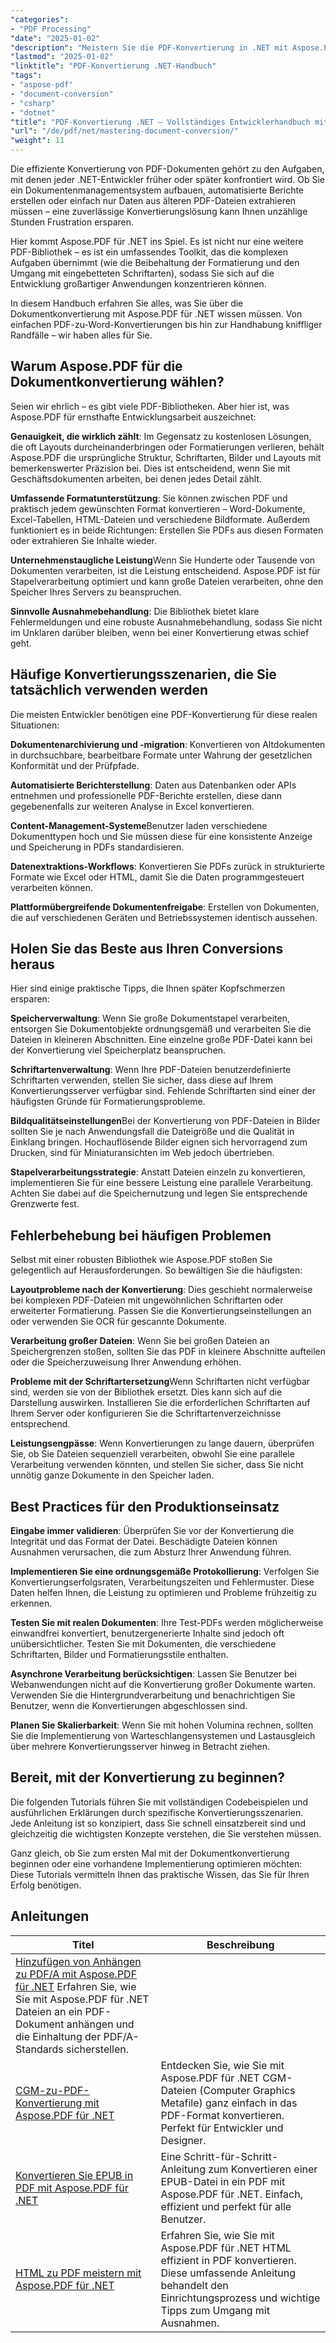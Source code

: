 ```yaml
---
"categories":
- "PDF Processing"
"date": "2025-01-02"
"description": "Meistern Sie die PDF-Konvertierung in .NET mit Aspose.PDF. Konvertieren Sie PDFs in Word, Excel, HTML und Bilder sowie umgekehrte Konvertierungen. Vollständige Codebeispiele und Best Practices."
"lastmod": "2025-01-02"
"linktitle": "PDF-Konvertierung .NET-Handbuch"
"tags":
- "aspose-pdf"
- "document-conversion"
- "csharp"
- "dotnet"
"title": "PDF-Konvertierung .NET – Vollständiges Entwicklerhandbuch mit Aspose.PDF (2025)"
"url": "/de/pdf/net/mastering-document-conversion/"
"weight": 11
---
```


Die effiziente Konvertierung von PDF-Dokumenten gehört zu den Aufgaben, mit denen jeder .NET-Entwickler früher oder später konfrontiert wird. Ob Sie ein Dokumentenmanagementsystem aufbauen, automatisierte Berichte erstellen oder einfach nur Daten aus älteren PDF-Dateien extrahieren müssen – eine zuverlässige Konvertierungslösung kann Ihnen unzählige Stunden Frustration ersparen.

Hier kommt Aspose.PDF für .NET ins Spiel. Es ist nicht nur eine weitere PDF-Bibliothek – es ist ein umfassendes Toolkit, das die komplexen Aufgaben übernimmt (wie die Beibehaltung der Formatierung und den Umgang mit eingebetteten Schriftarten), sodass Sie sich auf die Entwicklung großartiger Anwendungen konzentrieren können.

In diesem Handbuch erfahren Sie alles, was Sie über die Dokumentkonvertierung mit Aspose.PDF für .NET wissen müssen. Von einfachen PDF-zu-Word-Konvertierungen bis hin zur Handhabung kniffliger Randfälle – wir haben alles für Sie.

## Warum Aspose.PDF für die Dokumentkonvertierung wählen?

Seien wir ehrlich – es gibt viele PDF-Bibliotheken. Aber hier ist, was Aspose.PDF für ernsthafte Entwicklungsarbeit auszeichnet:

**Genauigkeit, die wirklich zählt**: Im Gegensatz zu kostenlosen Lösungen, die oft Layouts durcheinanderbringen oder Formatierungen verlieren, behält Aspose.PDF die ursprüngliche Struktur, Schriftarten, Bilder und Layouts mit bemerkenswerter Präzision bei. Dies ist entscheidend, wenn Sie mit Geschäftsdokumenten arbeiten, bei denen jedes Detail zählt.

**Umfassende Formatunterstützung**: Sie können zwischen PDF und praktisch jedem gewünschten Format konvertieren – Word-Dokumente, Excel-Tabellen, HTML-Dateien und verschiedene Bildformate. Außerdem funktioniert es in beide Richtungen: Erstellen Sie PDFs aus diesen Formaten oder extrahieren Sie Inhalte wieder.

**Unternehmenstaugliche Leistung**Wenn Sie Hunderte oder Tausende von Dokumenten verarbeiten, ist die Leistung entscheidend. Aspose.PDF ist für Stapelverarbeitung optimiert und kann große Dateien verarbeiten, ohne den Speicher Ihres Servers zu beanspruchen.

**Sinnvolle Ausnahmebehandlung**: Die Bibliothek bietet klare Fehlermeldungen und eine robuste Ausnahmebehandlung, sodass Sie nicht im Unklaren darüber bleiben, wenn bei einer Konvertierung etwas schief geht.

## Häufige Konvertierungsszenarien, die Sie tatsächlich verwenden werden

Die meisten Entwickler benötigen eine PDF-Konvertierung für diese realen Situationen:

**Dokumentenarchivierung und -migration**: Konvertieren von Altdokumenten in durchsuchbare, bearbeitbare Formate unter Wahrung der gesetzlichen Konformität und der Prüfpfade.

**Automatisierte Berichterstellung**: Daten aus Datenbanken oder APIs entnehmen und professionelle PDF-Berichte erstellen, diese dann gegebenenfalls zur weiteren Analyse in Excel konvertieren.

**Content-Management-Systeme**Benutzer laden verschiedene Dokumenttypen hoch und Sie müssen diese für eine konsistente Anzeige und Speicherung in PDFs standardisieren.

**Datenextraktions-Workflows**: Konvertieren Sie PDFs zurück in strukturierte Formate wie Excel oder HTML, damit Sie die Daten programmgesteuert verarbeiten können.

**Plattformübergreifende Dokumentenfreigabe**: Erstellen von Dokumenten, die auf verschiedenen Geräten und Betriebssystemen identisch aussehen.

## Holen Sie das Beste aus Ihren Conversions heraus

Hier sind einige praktische Tipps, die Ihnen später Kopfschmerzen ersparen:

**Speicherverwaltung**: Wenn Sie große Dokumentstapel verarbeiten, entsorgen Sie Dokumentobjekte ordnungsgemäß und verarbeiten Sie die Dateien in kleineren Abschnitten. Eine einzelne große PDF-Datei kann bei der Konvertierung viel Speicherplatz beanspruchen.

**Schriftartenverwaltung**: Wenn Ihre PDF-Dateien benutzerdefinierte Schriftarten verwenden, stellen Sie sicher, dass diese auf Ihrem Konvertierungsserver verfügbar sind. Fehlende Schriftarten sind einer der häufigsten Gründe für Formatierungsprobleme.

**Bildqualitätseinstellungen**Bei der Konvertierung von PDF-Dateien in Bilder sollten Sie je nach Anwendungsfall die Dateigröße und die Qualität in Einklang bringen. Hochauflösende Bilder eignen sich hervorragend zum Drucken, sind für Miniaturansichten im Web jedoch übertrieben.

**Stapelverarbeitungsstrategie**: Anstatt Dateien einzeln zu konvertieren, implementieren Sie für eine bessere Leistung eine parallele Verarbeitung. Achten Sie dabei auf die Speichernutzung und legen Sie entsprechende Grenzwerte fest.

## Fehlerbehebung bei häufigen Problemen

Selbst mit einer robusten Bibliothek wie Aspose.PDF stoßen Sie gelegentlich auf Herausforderungen. So bewältigen Sie die häufigsten:

**Layoutprobleme nach der Konvertierung**: Dies geschieht normalerweise bei komplexen PDF-Dateien mit ungewöhnlichen Schriftarten oder erweiterter Formatierung. Passen Sie die Konvertierungseinstellungen an oder verwenden Sie OCR für gescannte Dokumente.

**Verarbeitung großer Dateien**: Wenn Sie bei großen Dateien an Speichergrenzen stoßen, sollten Sie das PDF in kleinere Abschnitte aufteilen oder die Speicherzuweisung Ihrer Anwendung erhöhen.

**Probleme mit der Schriftartersetzung**Wenn Schriftarten nicht verfügbar sind, werden sie von der Bibliothek ersetzt. Dies kann sich auf die Darstellung auswirken. Installieren Sie die erforderlichen Schriftarten auf Ihrem Server oder konfigurieren Sie die Schriftartenverzeichnisse entsprechend.

**Leistungsengpässe**: Wenn Konvertierungen zu lange dauern, überprüfen Sie, ob Sie Dateien sequenziell verarbeiten, obwohl Sie eine parallele Verarbeitung verwenden könnten, und stellen Sie sicher, dass Sie nicht unnötig ganze Dokumente in den Speicher laden.

## Best Practices für den Produktionseinsatz

**Eingabe immer validieren**: Überprüfen Sie vor der Konvertierung die Integrität und das Format der Datei. Beschädigte Dateien können Ausnahmen verursachen, die zum Absturz Ihrer Anwendung führen.

**Implementieren Sie eine ordnungsgemäße Protokollierung**: Verfolgen Sie Konvertierungserfolgsraten, Verarbeitungszeiten und Fehlermuster. Diese Daten helfen Ihnen, die Leistung zu optimieren und Probleme frühzeitig zu erkennen.

**Testen Sie mit realen Dokumenten**: Ihre Test-PDFs werden möglicherweise einwandfrei konvertiert, benutzergenerierte Inhalte sind jedoch oft unübersichtlicher. Testen Sie mit Dokumenten, die verschiedene Schriftarten, Bilder und Formatierungsstile enthalten.

**Asynchrone Verarbeitung berücksichtigen**: Lassen Sie Benutzer bei Webanwendungen nicht auf die Konvertierung großer Dokumente warten. Verwenden Sie die Hintergrundverarbeitung und benachrichtigen Sie Benutzer, wenn die Konvertierungen abgeschlossen sind.

**Planen Sie Skalierbarkeit**: Wenn Sie mit hohen Volumina rechnen, sollten Sie die Implementierung von Warteschlangensystemen und Lastausgleich über mehrere Konvertierungsserver hinweg in Betracht ziehen.

## Bereit, mit der Konvertierung zu beginnen?

Die folgenden Tutorials führen Sie mit vollständigen Codebeispielen und ausführlichen Erklärungen durch spezifische Konvertierungsszenarien. Jede Anleitung ist so konzipiert, dass Sie schnell einsatzbereit sind und gleichzeitig die wichtigsten Konzepte verstehen, die Sie verstehen müssen.

Ganz gleich, ob Sie zum ersten Mal mit der Dokumentkonvertierung beginnen oder eine vorhandene Implementierung optimieren möchten: Diese Tutorials vermitteln Ihnen das praktische Wissen, das Sie für Ihren Erfolg benötigen.

## Anleitungen
| Titel | Beschreibung |
| --- | --- | 
| [Hinzufügen von Anhängen zu PDF/A mit Aspose.PDF für .NET](./adding-attachment-to-pdfa/) Erfahren Sie, wie Sie mit Aspose.PDF für .NET Dateien an ein PDF-Dokument anhängen und die Einhaltung der PDF/A-Standards sicherstellen. | 
| [CGM-zu-PDF-Konvertierung mit Aspose.PDF für .NET](./convert-cgm-to-pdf/) | Entdecken Sie, wie Sie mit Aspose.PDF für .NET CGM-Dateien (Computer Graphics Metafile) ganz einfach in das PDF-Format konvertieren. Perfekt für Entwickler und Designer. |  
| [Konvertieren Sie EPUB in PDF mit Aspose.PDF für .NET](./convert-epub-to-pdf/) | Eine Schritt-für-Schritt-Anleitung zum Konvertieren einer EPUB-Datei in ein PDF mit Aspose.PDF für .NET. Einfach, effizient und perfekt für alle Benutzer. |   
| [HTML zu PDF meistern mit Aspose.PDF für .NET](./mastering-html-to-pdf/) | Erfahren Sie, wie Sie mit Aspose.PDF für .NET HTML effizient in PDF konvertieren. Diese umfassende Anleitung behandelt den Einrichtungsprozess und wichtige Tipps zum Umgang mit Ausnahmen. |